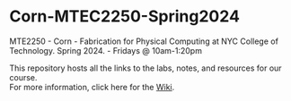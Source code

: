 # Corn-MTEC2250-Spring2024

MTE2250 - Corn - Fabrication for Physical Computing at NYC College of Technology. Spring 2024. - Fridays @ 10am-1:20pm

This repository hosts all the links to the labs, notes, and resources for our course.  
For more information, click here for the [Wiki](https://github.com/entertainmenttechnology/Corn-MTEC2250-Spring2024/wiki).
